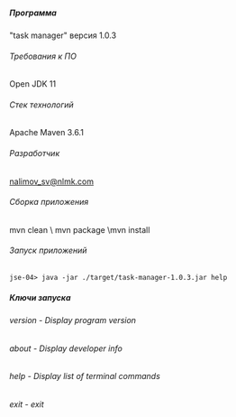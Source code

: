 ##### Программа
"task manager" версия 1.0.3
###### Требования к ПО
Open JDK 11
###### Стек технологий
Apache Maven 3.6.1
###### Разработчик
nalimov_sv@nlmk.com
###### Сборка приложения
mvn clean \ mvn package \mvn install
###### Запуск приложений
```
jse-04> java -jar ./target/task-manager-1.0.3.jar help
```
##### Ключи запуска
###### version - Display program version
###### about - Display developer info
###### help - Display list of terminal commands
###### exit - exit